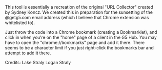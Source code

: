 This tool is essentially a recreation of the original "URL Collector" created by Sydney Koncz.
We created this in preparation for the sunsetting of the @getg5.com email address (which I believe that Chrome extension was whitelisted to).

Just throw the code into a Chrome bookmark (creating a Bookmarklet), and click in when you're on the "home" page of a client in the G5 Hub.
You may have to open the "chrome://bookmarks" page and add it there. There seems to be a character limit if you just right-click the bookmarks bar and attempt to add it there.

Credits:
Lake Straly
Logan Straly
